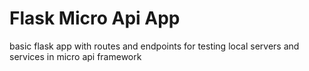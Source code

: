 # Flask Micro Api App

basic flask app with routes and endpoints for testing local servers and services in micro api framework
